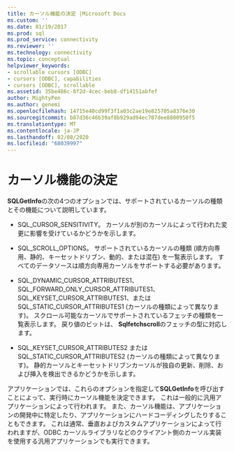 ```yaml
---
title: カーソル機能の決定 |Microsoft Docs
ms.custom: ''
ms.date: 01/19/2017
ms.prod: sql
ms.prod_service: connectivity
ms.reviewer: ''
ms.technology: connectivity
ms.topic: conceptual
helpviewer_keywords:
- scrollable cursors [ODBC]
- cursors [ODBC], capabilities
- cursors [ODBC], scrollable
ms.assetid: 35be486c-8f2d-4cec-beb8-df14151abfef
author: MightyPen
ms.author: genemi
ms.openlocfilehash: 14715e40cd99f3f1a03c2ae19e825705a8376e30
ms.sourcegitcommit: b87d36c46b39af8b929ad94ec707dee8800950f5
ms.translationtype: MT
ms.contentlocale: ja-JP
ms.lasthandoff: 02/08/2020
ms.locfileid: "68039997"
---
```

# <a name="determining-cursor-capabilities"></a>カーソル機能の決定
**SQLGetInfo**の次の4つのオプションでは、サポートされているカーソルの種類とその機能について説明しています。  
  
-   SQL_CURSOR_SENSITIVITY。 カーソルが別のカーソルによって行われた変更に影響を受けているかどうかを示します。  
  
-   SQL_SCROLL_OPTIONS。 サポートされているカーソルの種類 (順方向専用、静的、キーセットドリブン、動的、または混在) を一覧表示します。 すべてのデータソースは順方向専用カーソルをサポートする必要があります。  
  
-   SQL_DYNAMIC_CURSOR_ATTRIBUTES1、SQL_FORWARD_ONLY_CURSOR_ATTRIBUTES1、SQL_KEYSET_CURSOR_ATTRIBUTES1、または SQL_STATIC_CURSOR_ATTRIBUTES1 (カーソルの種類によって異なります)。 スクロール可能なカーソルでサポートされているフェッチの種類を一覧表示します。 戻り値のビットは、 **Sqlfetchscroll**のフェッチの型に対応します。  
  
-   SQL_KEYSET_CURSOR_ATTRIBUTES2 または SQL_STATIC_CURSOR_ATTRIBUTES2 (カーソルの種類によって異なります)。 静的カーソルとキーセットドリブンカーソルが独自の更新、削除、および挿入を検出できるかどうかを示します。  
  
 アプリケーションでは、これらのオプションを指定して**SQLGetInfo**を呼び出すことによって、実行時にカーソル機能を決定できます。 これは一般的に汎用アプリケーションによって行われます。 また、カーソル機能は、アプリケーションの開発中に特定したり、アプリケーションにハードコーディングしたりすることもできます。 これは通常、垂直およびカスタムアプリケーションによって行われますが、ODBC カーソルライブラリなどのクライアント側のカーソル実装を使用する汎用アプリケーションでも実行できます。
